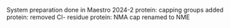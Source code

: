 System preparation done in Maestro 2024-2
protein: capping groups added
protein: removed Cl- residue
protein: NMA cap renamed to NME
